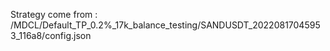 Strategy come from : /MDCL/Default_TP_0.2%_17k_balance_testing/SANDUSDT_20220817045953_116a8/config.json